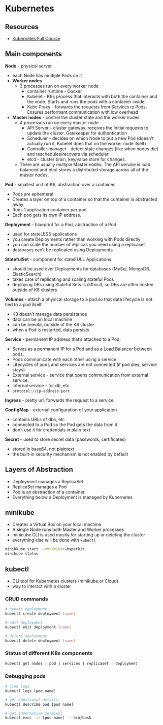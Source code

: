 # Kubernetes

## Resources
* [Kubernetes Full Course](https://youtu.be/X48VuDVv0do)

## Main components

**Node** - physical server
* each Node has multiple Pods on it
* **Worker nodes**
    * 3 processes run on every worker node
        * container runtime - Docker
        * Kubelet - K8s process that interacts with both the container and the node. Starts and runs the pods with a container inside.
        * Kube Proxy - forwards the requests from Services to Pods. Ensures performant communication with low overhead
* **Master nodes** - control the cluster state and the worker nodes
    * 4 processes run on every master node
        * API Server - cluster gateway. receives the initial requests to update the cluster. Gatekeeper for authentication
        * Scheduler - decides on which Node to put a new Pod (doesn’t actually run it, Kubelet does that on the worker node itself)
        * Controller manager - detect state changes (like when nodes die) and reschedules/recovers via scheduler
        * etcd - cluster brain, key/value store for changes. 
    * There are usually multiple Master nodes. The API service is load balanced and etcd stores a distributed storage across all of the master nodes.  

**Pod** - smallest unit of K8, abstraction over a container.
* Pods are ephemeral
* Creates a layer on top of a container so that the container is abstracted away.
* Runs 1 application container per pod.
* Each pod gets its own IP address.

**Deployment** - blueprint for a Pod, abstraction of a Pod
* used for stateLESS applications
* you create Deployments rather than working with Pods directly
* you can scale the number of replicas you need using a replicaset
* databases can’t be replicated using Deployments

**StatefulSet** - component for stateFULL Applications
* should be used over Deployments for databases (MySql, MongoDB, ElasticSearch)
* takes care of replicating and scaling stateful Pods
* deploying DBs using Stateful Sets is difficult, so DBs are often hosted outside of K8 clusters

**Volumes** - attach a physical storage to a pod so that data lifecycle is not tied to a pod itself
* K8 doesn’t manage data persistance
* data can be on local machine
* can be remote, outside of the K8 cluster
* when a Pod is restarted, data persists

**Service** - permanent IP address that’s attached to a Pod.
* Serves as a permanent IP for a Pod and as a Load Balancer between pods.
* Pods communicate with each other using a service.
* Lifecycles of pods and services are not connected (if pod dies, service stays)
* External service - service that opens communication from external service.
* Internal service - for db, etc
* `protocol://ip-address:port`

**Ingress** - pretty url, forwards the request to a service

**ConfigMap** - external configuration of your application
* contains URLs of dbs, etc
* connected to a Pod so the Pod gets the data from it
* don’t use it for credentials in plain text

**Secret** - used to store secret data (passwords, certificates)
* stored in base64, not plaintext
* the built-in security mechanism is not enabled by default

## Layers of Abstraction

* Deployment manages a ReplicaSet
* ReplicaSet manages a Pod
* Pod is an abstraction of a container
* Everything below a Deployment is managed by Kubernetes

## minikube
* Creates a Virtual Box on your local machine
* A single Node runs both Master and Worker processes
* minicube CLI is used mostly for starting up or deleting the cluster
* everything else will be done with `kubectl`

```bash
minikkube start --vm-driver=hyperkit
minikube status
```

## kubectl
* CLI tool for Kubernetes clusters (minikube or Cloud)
* way to interact with a cluster

### CRUD commands

```bash
# create deployment
kubectl create deployment [name]

# edit deployment
kubectl edit deployment [name]

# delete deployment
kubectl delete deployment [name]
```

### Status of different K8s components

```bash
kubectl get nodes | pod | services | replicaset | deployment
```

### Debugging pods

```bash
# view logs
kubectl logs [pod name]

# get additional details
kubectl describe pod [pod name]

# get interactive terminal
kubectl exec -it [pod name] -- bin/bash
```
